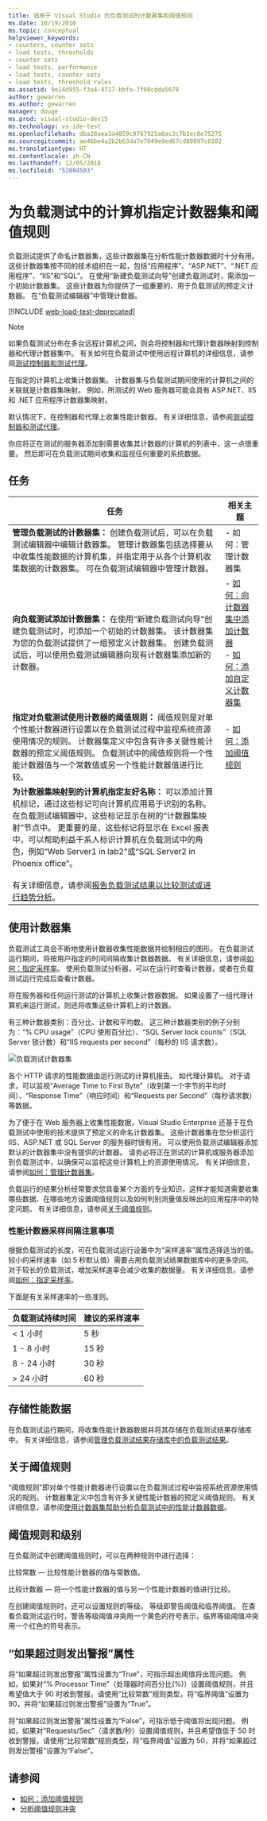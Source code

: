 ```yaml
---
title: 适用于 Visual Studio 的负载测试的计数器集和阈值规则
ms.date: 10/19/2016
ms.topic: conceptual
helpviewer_keywords:
- counters, counter sets
- load tests, thresholds
- counter sets
- load tests, performance
- load tests, counter sets
- load tests, threshold rules
ms.assetid: 9e14d955-f3a4-4717-bbfe-7f08cdda5678
author: gewarren
ms.author: gewarren
manager: douge
ms.prod: visual-studio-dev15
ms.technology: vs-ide-test
ms.openlocfilehash: dba28aea3a4859c9767925a0ac3c7b2ec8e75275
ms.sourcegitcommit: ae46be4a2b2b63da7e7049e9ed67cd80897c8102
ms.translationtype: HT
ms.contentlocale: zh-CN
ms.lasthandoff: 12/05/2018
ms.locfileid: "52894503"
---
```

# <a name="specify-counter-sets-and-threshold-rules-for-computers-in-a-load-test"></a>为负载测试中的计算机指定计数器集和阈值规则

负载测试提供了命名计数器集，这些计数器集在分析性能计数器数据时十分有用。 这些计数器集按不同的技术组织在一起，包括“应用程序”、“ASP.NET”、“.NET 应用程序”、“IIS”和“SQL”。 在使用“新建负载测试向导”创建负载测试时，需添加一个初始计数器集。 这些计数器为你提供了一组重要的、用于负载测试的预定义计数器。 在“负载测试编辑器”中管理计数器。

[!INCLUDE [web-load-test-deprecated](includes/web-load-test-deprecated.md)]

> [!NOTE]
> 如果负载测试分布在多台远程计算机之间，则会将控制器和代理计数器映射到控制器和代理计数器集中。 有关如何在负载测试中使用远程计算机的详细信息，请参阅[测试控制器和测试代理](configure-test-agents-and-controllers-for-load-tests.md)。

在指定的计算机上收集计数器集。 计数器集与负载测试期间使用的计算机之间的关联就是计数器集映射。 例如，所测试的 Web 服务器可能会具有 ASP.NET、IIS 和 .NET 应用程序计数器集映射。

默认情况下，在控制器和代理上收集性能计数器。 有关详细信息，请参阅[测试控制器和测试代理](configure-test-agents-and-controllers-for-load-tests.md)。

你应将正在测试的服务器添加到需要收集其计数器的计算机的列表中，这一点很重要。 然后即可在负载测试期间收集和监视任何重要的系统数据。

## <a name="tasks"></a>任务

|任务|相关主题|
|-|-----------------------|
|**管理负载测试的计数器集：** 创建负载测试后，可以在负载测试编辑器中编辑计数器集。 管理计数器集包括选择要从中收集性能数据的计算机集，并指定用于从各个计算机收集数据的计数器集。 可在负载测试编辑器中管理计数器。|-   如何：管理计数器集[](../test/how-to-manage-counter-sets-using-the-load-test-editor.md)|
|**向负载测试添加计数器集：** 在使用“新建负载测试向导”创建负载测试时，可添加一个初始的计数器集。 该计数器集为您的负载测试提供了一组预定义计数器集。 创建负载测试后，可以使用负载测试编辑器向现有计数器集添加新的计数器。|-   [如何：向计数器集中添加计数器](../test/how-to-add-counters-to-counter-sets-using-the-load-test-editor.md)<br />-   [如何：添加自定义计数器集](../test/how-to-add-custom-counter-sets-using-the-load-test-editor.md)|
|**指定对负载测试使用计数器的阈值规则：** 阈值规则是对单个性能计数器进行设置以在负载测试过程中监视系统资源使用情况的规则。 计数器集定义中包含有许多关键性能计数器的预定义阈值规则。 负载测试中的阈值规则将一个性能计数器值与一个常数值或另一个性能计数器值进行比较。|-   [如何：添加阈值规则](../test/how-to-add-a-threshold-rule-using-the-load-test-editor.md)|
|**为计数器集映射到的计算机指定友好名称：** 可以添加计算机标记，通过这些标记可向计算机应用易于识别的名称。 在负载测试编辑器中，这些标记显示在树的“计数器集映射”节点中。 更重要的是，这些标记将显示在 Excel 报表中，可以帮助利益干系人标识计算机在负载测试中的角色，例如“Web Server1 in lab2”或“SQL Server2 in Phoenix office”。<br /><br /> 有关详细信息，请参阅[报告负载测试结果以比较测试或进行趋势分析](../test/compare-load-test-results.md)。||

## <a name="use-counter-sets"></a>使用计数器集

负载测试工具会不断地使用计数器收集性能数据并绘制相应的图形。 在负载测试运行期间，将按用户指定的时间间隔收集计数器数据。 有关详细信息，请参阅[如何：指定采样率](../test/how-to-specify-the-sample-rate-for-a-load-test.md)。 使用负载测试分析器，可以在运行时查看计数器，或者在负载测试运行完成后查看计数器。

将在服务器和任何运行测试的计算机上收集计数器数据。 如果设置了一组代理计算机来运行测试，则还将收集这些计算机上的计数器。

有三种计数器类别：百分比、计数和平均数。 这三种计数器类别的例子分别为：“% CPU usage”（CPU 使用百分比）、“SQL Server lock counts”（SQL Server 锁计数）和“IIS requests per second”（每秒的 IIS 请求数）。

![负载测试计数器集](../test/media/loadtestcountersets.png)

各个 HTTP 请求的性能数据由运行测试的计算机报告。 如代理计算机。 对于请求，可以监视“Average Time to First Byte”（收到第一个字节的平均时间）、“Response Time”（响应时间）和“Requests per Second”（每秒请求数）等数据。

为了便于在 Web 服务器上收集性能数据，Visual Studio Enterprise 还基于在负载测试中使用的技术提供了预定义的命名计数器集。 这些计数器集在您分析运行 IIS、ASP.NET 或 SQL Server 的服务器时很有用。 可以使用负载测试编辑器添加默认的计数器集中没有提供的计数器。 请务必将正在测试的计算机或服务器添加到负载测试中，以确保可以监视这些计算机上的资源使用情况。 有关详细信息，请参阅[如何：管理计数器集](../test/how-to-manage-counter-sets-using-the-load-test-editor.md)。

负载运行的结果分析经常要求您具备某个方面的专业知识，这样才能知道需要收集哪些数据、在哪些地方设置阈值规则以及如何判别测量值反映出的应用程序中的特定问题。 有关详细信息，请参阅[关于阈值规则](#about-threshold-rules)。

### <a name="performance-counter-sampling-interval-considerations"></a>性能计数器采样间隔注意事项

根据负载测试的长度，可在负载测试运行设置中为“采样速率”属性选择适当的值。 较小的采样速率（如 5 秒默认值）需要占用负载测试结果数据库中的更多空间。 对于较长的负载测试，增加采样速率会减少收集的数据量。 有关详细信息，请参阅[如何：指定采样率](../test/how-to-specify-the-sample-rate-for-a-load-test.md)。

下面是有关采样速率的一些准则。

|负载测试持续时间|建议的采样速率|
|-|-----------------------------|
|\< 1 小时|5 秒|
|1 - 8 小时|15 秒|
|8 - 24 小时|30 秒|
|> 24 小时|60 秒|

## <a name="store-performance-data"></a>存储性能数据

在负载测试运行期间，将收集性能计数器数据并将其存储在负载测试结果存储库中。 有关详细信息，请参阅[管理负载测试结果存储库中的负载测试结果](../test/manage-load-test-results-in-the-load-test-results-repository.md)。

## <a name="about-threshold-rules"></a>关于阈值规则

“阈值规则”即对单个性能计数器进行设置以在负载测试过程中监视系统资源使用情况的规则。 计数器集定义中包含有许多关键性能计数器的预定义阈值规则。 有关详细信息，请参阅[使用计数器集帮助分析负载测试中的性能计数器数据](../test/specify-counter-sets-and-threshold-rules-for-load-testing.md)。

## <a name="threshold-rules-and-levels"></a>阈值规则和级别

在负载测试中创建阈值规则时，可以在两种规则中进行选择：

比较常数 &mdash; 比较性能计数器的值与常数值。

比较计数器 &mdash; 将一个性能计数器的值与另一个性能计数器的值进行比较。

在创建阈值规则时，还可以设置规则的等级。 等级即警告阈值和临界阈值。 在查看负载测试运行时，警告等级阈值冲突用一个黄色的符号表示，临界等级阈值冲突用一个红色的符号表示。

## <a name="the-alert-if-over-property"></a>“如果超过则发出警报”属性

将“如果超过则发出警报”属性设置为“True”，可指示超出阈值将出现问题。 例如，如果对“% Processor Time”（处理器时间百分比(%)）设置阈值规则，并且希望值大于 90 时收到警报，请使用“比较常数”规则类型，将“临界阈值”设置为 90，并将“如果超过则发出警报”设置为“True”。

将“如果超过则发出警报”属性设置为“False”，可指示低于阈值将出现问题。 例如，如果对“Requests/Sec”（请求数/秒）设置阈值规则，并且希望值低于 50 时收到警报，请使用“比较常数”规则类型，将“临界阈值”设置为 50，并将“如果超过则发出警报”设置为“False”。

## <a name="see-also"></a>请参阅

- [如何：添加阈值规则](../test/how-to-add-a-threshold-rule-using-the-load-test-editor.md)
- [分析阈值规则冲突](../test/analyze-threshold-rule-violations-in-load-tests.md)